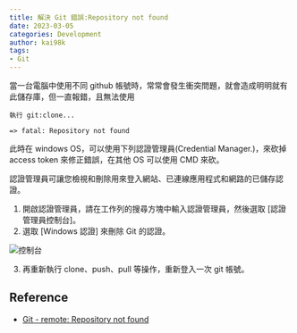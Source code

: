 ```yaml
---
title: 解決 Git 錯誤:Repository not found
date: 2023-03-05    
categories: Development
author: kai98k
tags:
- Git
---
```


當一台電腦中使用不同 github 帳號時，常常會發生衝突問題，就會造成明明就有此儲存庫，但一直報錯，且無法使用

```
執行 git:clone...

=> fatal: Repository not found
```

此時在 windows OS，可以使用下列認證管理員(Credential Manager.)，來砍掉 access token 來修正錯誤，在其他 OS 可以使用 CMD 來砍。

認證管理員可讓您檢視和刪除用來登入網站、已連線應用程式和網路的已儲存認證。

1. 開啟認證管理員，請在工作列的搜尋方塊中輸入認證管理員，然後選取 [認證管理員控制台]。
2. 選取 [Windows 認證] 來刪除 Git 的認證。

![控制台](https://i.imgur.com/6zCMAl0.png)

3. 再重新執行 clone、push、pull 等操作，重新登入一次 git 帳號。

## Reference
- [Git - remote: Repository not found](https://stackoverflow.com/questions/37813568/git-remote-repository-not-found)
